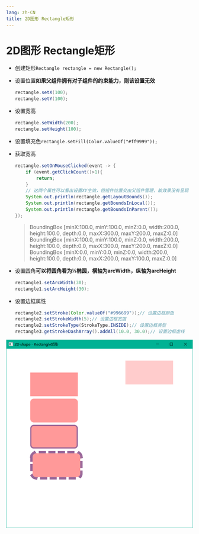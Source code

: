 ```yaml
---
lang: zh-CN
title: 2D图形 Rectangle矩形
---
```



# 2D图形 Rectangle矩形

* 创建矩形`Rectangle rectangle = new Rectangle();`

* 设置位置**如果父组件拥有对子组件的约束能力，则该设置无效**
  
    ```java
    rectangle.setX(100);  
    rectangle.setY(100);
    ```

* 设置宽高
      
    ```java
    rectangle.setWidth(200);  
    rectangle.setHeight(100);
    ```

* 设置填充色`rectangle.setFill(Color.valueOf("#ff9999"));`

* 获取宽高
      
    ```java
    rectangle.setOnMouseClicked(event -> {  
        if (event.getClickCount()>1){  
            return;  
        }  
        // 这两个属性可以看出设置XY生效，但组件位置交由父组件管理，故效果没有呈现  
        System.out.println(rectangle.getLayoutBounds());  
        System.out.println(rectangle.getBoundsInLocal());  
        System.out.println(rectangle.getBoundsInParent());  
    });
    ```
    
    > BoundingBox [minX:100.0, minY:100.0, minZ:0.0, width:200.0, height:100.0, depth:0.0, maxX:300.0, maxY:200.0, maxZ:0.0]  
    > BoundingBox [minX:100.0, minY:100.0, minZ:0.0, width:200.0, height:100.0, depth:0.0, maxX:300.0, maxY:200.0, maxZ:0.0]  
    > BoundingBox [minX:0.0, minY:0.0, minZ:0.0, width:200.0, height:100.0, depth:0.0, maxX:200.0, maxY:100.0, maxZ:0.0]

* 设置圆角**可以将圆角看为¼椭圆，横轴为arcWidth，纵轴为arcHeight**
  
    ```java
    rectangle1.setArcWidth(30); 
    rectangle1.setArcHeight(30);
    ```

* 设置边框属性
  
    ```java
    rectangle2.setStroke(Color.valueOf("#996699"));// 设置边框颜色  
    rectangle2.setStrokeWidth(5);// 设置边框宽度  
    rectangle2.setStrokeType(StrokeType.INSIDE);// 设置边框类型  
    rectangle3.getStrokeDashArray().addAll(10.0, 30.0);// 设置边框虚线
    ```

![](../assets/Pasted%20image%2020220617102007.png)